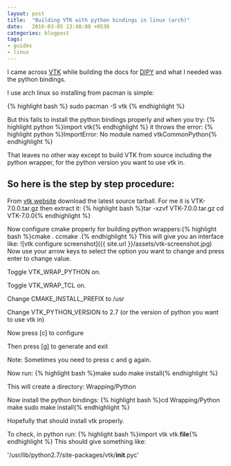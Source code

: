 ```yaml
---
layout: post
title:  "Building VTK with python bindings in linux (arch)"
date:   2016-03-05 13:48:00 +0530
categories: blogpost
tags:
- guides
- linux
---
```


I came across [VTK](http://www.vtk.org/) while building the docs for [DIPY](http://nipy.org/dipy/) and what I needed was the python bindings.

I use arch linux so installing from pacman is simple:

{% highlight bash %}
sudo pacman -S vtk
{% endhighlight %}

But this fails to install the python bindings properly and when you try: {% highlight python %}import vtk{% endhighlight %} it throws the error: {% highlight python %}ImportError: No module named vtkCommonPython{% endhighlight %}

That leaves no other way except to build VTK from source including the python wrapper, for the python version you want to use vtk in.

So here is the step by step procedure:
--------------------------------------

From [vtk website](http://www.vtk.org/) download the latest source tarball. For me it is VTK-7.0.0.tar.gz then extract it: {% highlight bash %}tar -xzvf VTK-7.0.0.tar.gz cd VTK-7.0.0{% endhighlight %}

Now configure cmake properly for building python wrappers:{% highlight bash %}cmake .
ccmake .{% endhighlight %} This will give you an interface like: ![vtk configure screenshot]({{ site.url }}/assets/vtk-screenshot.jpg)
Now use your arrow keys to select the option you want to change and press enter to change value.

Toggle VTK_WRAP_PYTHON on.

Toggle VTK_WRAP_TCL on.

Change CMAKE_INSTALL_PREFIX to /usr

Change VTK_PYTHON_VERSION to 2.7 (or the version of python you want to use vtk in)

Now press [c] to configure

Then press [g] to generate and exit

Note: Sometimes you need to press c and g again.

Now run: {% highlight bash %}make
sudo make install{% endhighlight %}

This will create a directory: Wrapping/Python

Now install the python bindings:
{% highlight bash %}cd Wrapping/Python
make
sudo make install{% endhighlight %}

Hopefully that should install vtk properly.

To check, in python run:
{% highlight bash %}import vtk
vtk.__file__{% endhighlight %}
This should give something like:

'/usr/lib/python2.7/site-packages/vtk/__init__.pyc'